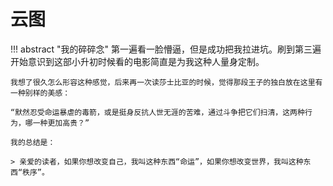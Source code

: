 # 云图


!!! abstract "我的碎碎念"
    第一遍看一脸懵逼，但是成功把我拉进坑。刷到第三遍开始意识到这部小升初时候看的电影简直是为我这种人量身定制。

    我想了很久怎么形容这种感觉，后来再一次读莎士比亚的时候，觉得那段王子的独白放在这里有一种别样的美感：

    “默然忍受命运暴虐的毒箭，或是挺身反抗人世无涯的苦难，通过斗争把它们扫清，这两种行为，哪一种更加高贵？”

    我的总结是：

    > 亲爱的读者，如果你想改变自己，我叫这种东西“命运”，如果你想改变世界，我叫这种东西“秩序”。


